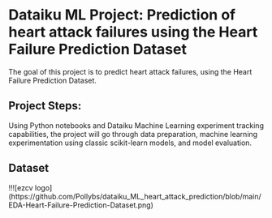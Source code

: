 <h1>Dataiku ML Project: Prediction of heart attack failures using the Heart Failure Prediction Dataset</h1>

The goal of this project is to predict heart attack failures, using the Heart Failure Prediction Dataset. 

<h2>Project Steps: </h2>
Using Python notebooks and Dataiku Machine Learning experiment tracking capabilities, the project will go through data preparation, machine learning experimentation using classic scikit-learn models, and model evaluation.

<h2>Dataset </h2>
!!![ezcv logo](https://github.com/Pollybs/dataiku_ML_heart_attack_prediction/blob/main/EDA-Heart-Failure-Prediction-Dataset.png)
